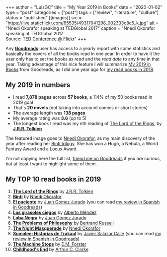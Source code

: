 +++
author = "LuisGC"
title = "My Year 2019 in Books"
date = "2020-01-02"
type = "post"
categories = ["post"]
tags = ["review", "literature", "culture"]
status = "published"
[[images]]
  src = "https://live.staticflickr.com/65535/49317041298_002333c8c5_k.jpg"
  alt = "Nnedi Okorafor speaking at TEDGlobal 2017"
  caption = "Nnedi Okorafor speaking at TEDGlobal 2017<br /> Source: <a href='https://www.flickr.com/photos/tedconference/36679400552'>TED Conference @ Flickr</a>"
+++

Any [**Goodreads**](https://www.goodreads.com/) user has access to a yearly report with some statistics and basically the covers of all the books read in one year. In order to have it the user only has to set the books as _read_ and the _read date_ to any time in that year. Taking advantage of this nice feature I will summarize [My 2019 in Books](https://www.goodreads.com/user/year_in_books/2019/12155365) from Goodreads, as I did one year ago for [my read books in 2018](/blog/2019/01/my-year-2018-in-books/).

## My 2019 in numbers

* I read **7,878 pages** across **57 books**, a 114% of my 50 books read in 2019 goal
* That's **20 novels** (not taking into account comics or short stories)
* The average length was **138 pages**
* My average rating was **3.6** (up to 5)
* The longest book I read was my nth reading of [The Lord of the Rings](https://en.wikipedia.org/wiki/The_Lord_of_the_Rings), by [**J.R.R. Tolkien**](https://en.wikipedia.org/wiki/J._R._R._Tolkien)

The featured image goes to [Nnedi Okorafor](https://en.wikipedia.org/wiki/Nnedi_Okorafor), as my main discovery of the year after reading her [Binti trilogy](https://en.wikipedia.org/wiki/Binti_(novel)). She has won a Hugo, a Nebula, a World Fantasy Award and a Locus Award.

I'm not copying here the full list, [friend me on Goodreads](https://www.goodreads.com/user/show/12155365-luis) if you are curious, but at least I want to highlight some of them.

## My TOP 10 read books in 2019

1. [**The Lord of the Rings**](https://www.goodreads.com/book/show/11047557-the-lord-of-the-rings) by [J.R.R. Tolkien](https://www.goodreads.com/author/show/656983.J_R_R_Tolkien)
2. [**Binti**](https://www.goodreads.com/book/show/25762847-binti) by [Nnedi Okorafor](https://www.goodreads.com/author/show/588356.Nnedi_Okorafor)
3. [**El paciente**](https://www.goodreads.com/book/show/20426394-el-paciente) by [Juan Gómez Jurado](https://www.goodreads.com/author/show/364872.Juan_Gomez_Jurado) (you can read [my review in Spanish in Goodreads](https://www.goodreads.com/review/show/2894807163))
4. [**Los girasoles ciegos**](https://www.goodreads.com/book/show/119537.Los_girasoles_ciegos) by [Alberto Méndez](https://www.goodreads.com/author/show/2983359.Alberto_M_ndez)
5. [**Loba Negra**](https://www.goodreads.com/book/show/48078236-loba-negra) by [Juan Gómez Jurado](https://www.goodreads.com/author/show/364872.Juan_Gomez_Jurado)
6. [**The Problems of Philosophy**](https://www.goodreads.com/book/show/38118721-the-problems-of-philosophy) by [Bertrand Russell](https://www.goodreads.com/author/show/17854.Bertrand_Russell)
7. [**The Night Masquerade**](https://www.goodreads.com/book/show/34386617-the-night-masquerade) by [Nnedi Okorafor](https://www.goodreads.com/author/show/588356.Nnedi_Okorafor)
8. [**Sumalee: Historias de Trakaul**](https://www.goodreads.com/book/show/32765352-sumalee) by [Javier Salazar Calle](https://www.goodreads.com/author/show/8433319.Javier_Salazar_Calle) (you can read [my review in Spanish in Goodreads](https://www.goodreads.com/review/show/2448401910))
9. [**The Machine Stops**](https://www.goodreads.com/book/show/36303986-the-machine-stops) by [E.M. Forster](https://www.goodreads.com/author/show/86404.E_M_Forster)
10. [**Childhood's End**](https://www.goodreads.com/book/show/35512681-childhood-s-end) by [Arthur C. Clarke](https://www.goodreads.com/author/show/7779.Arthur_C_Clarke)
